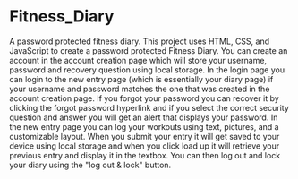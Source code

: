 # Fitness_Diary
A password protected fitness diary.
This project uses HTML, CSS, and JavaScript to create a password protected Fitness Diary. You can create an account in the account creation page which will store your username, password and recovery question using local storage. In the login page you can login to the new entry page (which is essentially your diary page) if your username and password matches the one that was created in the account creation page. If you forgot your password you can recover it by clicking the forgot password hyperlink and if you select the correct security question and answer you will get an alert that displays your password. In the new entry page you can log your workouts using text, pictures, and a customizable layout. When you submit your entry it will get saved to your device using local storage and when you click load up it will retrieve your previous entry and display it in the textbox. You can then log out and lock your diary using the "log out & lock" button.